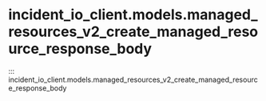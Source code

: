 # incident_io_client.models.managed_resources_v2_create_managed_resource_response_body

::: incident_io_client.models.managed_resources_v2_create_managed_resource_response_body